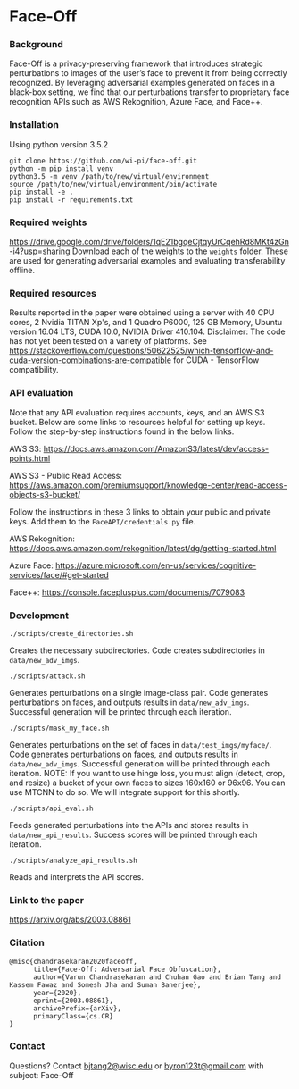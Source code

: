 # Face-Off

### Background
Face-Off is a privacy-preserving framework that introduces strategic perturbations to images of the user’s face to prevent it from being correctly recognized. By leveraging adversarial examples generated on faces in a black-box setting, we find that our perturbations transfer to proprietary face recognition APIs such as AWS Rekognition, Azure Face, and Face++.

### Installation
Using python version 3.5.2
```
git clone https://github.com/wi-pi/face-off.git
python -m pip install venv
python3.5 -m venv /path/to/new/virtual/environment
source /path/to/new/virtual/environment/bin/activate
pip install -e .
pip install -r requirements.txt
```

### Required weights
https://drive.google.com/drive/folders/1qE21bgqeCjtqyUrCqehRd8MKt4zGn-i4?usp=sharing
Download each of the weights to the  `weights` folder. These are used for generating adversarial examples and evaluating transferability offline.

### Required resources
Results reported in the paper were obtained using a server with 40 CPU cores, 2 Nvidia TITAN Xp's, and 1 Quadro P6000, 125 GB Memory, Ubuntu version 16.04 LTS, CUDA 10.0, NVIDIA Driver 410.104.
Disclaimer: The code has not yet been tested on a variety of platforms.
See https://stackoverflow.com/questions/50622525/which-tensorflow-and-cuda-version-combinations-are-compatible for CUDA - TensorFlow compatibility.

### API evaluation
Note that any API evaluation requires accounts, keys, and an AWS S3 bucket. Below are some links to resources helpful for setting up keys. Follow the step-by-step instructions found in the below links.

AWS S3: https://docs.aws.amazon.com/AmazonS3/latest/dev/access-points.html

AWS S3 - Public Read Access: https://aws.amazon.com/premiumsupport/knowledge-center/read-access-objects-s3-bucket/

Follow the instructions in these 3 links to obtain your public and private keys. Add them to the `FaceAPI/credentials.py` file.

AWS Rekognition: https://docs.aws.amazon.com/rekognition/latest/dg/getting-started.html

Azure Face: https://azure.microsoft.com/en-us/services/cognitive-services/face/#get-started

Face++: https://console.faceplusplus.com/documents/7079083

### Development
```
./scripts/create_directories.sh
```
Creates the necessary subdirectories. Code creates subdirectories in `data/new_adv_imgs`.
```
./scripts/attack.sh
```
Generates perturbations on a single image-class pair. Code generates perturbations on faces, and outputs results in `data/new_adv_imgs`. Successful generation will be printed through each iteration.
```
./scripts/mask_my_face.sh
```
Generates perturbations on the set of faces in `data/test_imgs/myface/`. Code generates perturbations on faces, and outputs results in `data/new_adv_imgs`. Successful generation will be printed through each iteration.
NOTE: If you want to use hinge loss, you must align (detect, crop, and resize) a bucket of your own faces to sizes 160x160 or 96x96. You can use MTCNN to do so. We will integrate support for this shortly.
```
./scripts/api_eval.sh
```
Feeds generated perturbations into the APIs and stores results in `data/new_api_results`. Success scores will be printed through each iteration.
```
./scripts/analyze_api_results.sh
```
Reads and interprets the API scores.

### Link to the paper
https://arxiv.org/abs/2003.08861

### Citation
```
@misc{chandrasekaran2020faceoff,
      title={Face-Off: Adversarial Face Obfuscation},
      author={Varun Chandrasekaran and Chuhan Gao and Brian Tang and Kassem Fawaz and Somesh Jha and Suman Banerjee},
      year={2020},
      eprint={2003.08861},
      archivePrefix={arXiv},
      primaryClass={cs.CR}
}
```

### Contact
Questions? Contact bjtang2@wisc.edu or byron123t@gmail.com with subject: Face-Off
